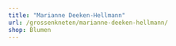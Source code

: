 ```yaml
---
title: "Marianne Deeken-Hellmann"
url: /grossenkneten/marianne-deeken-hellmann/
shop: Blumen
---
```

